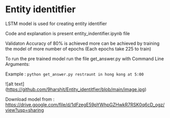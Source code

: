# Entity identitfier


LSTM model is used for creating entity identifier

Code and explanation is present entity_indentifier.ipynb file

Validaton Accuracy of 80% is achieved more can be achieved by training the model of more number of epochs (Each epochs take 225 to train)

To run the pre trained model run the file get_answer.py with Command Line Arguments:

Example : `python get_answer.py restraunt in hong kong at 5:00`

![alt text] (https://github.com/9harshit/Entity_identitfier/blob/main/image.jpg)

Download model from : https://drive.google.com/file/d/1dFzegE59pYWhpGZHwkR7RSK0q6cD_ogz/view?usp=sharing

